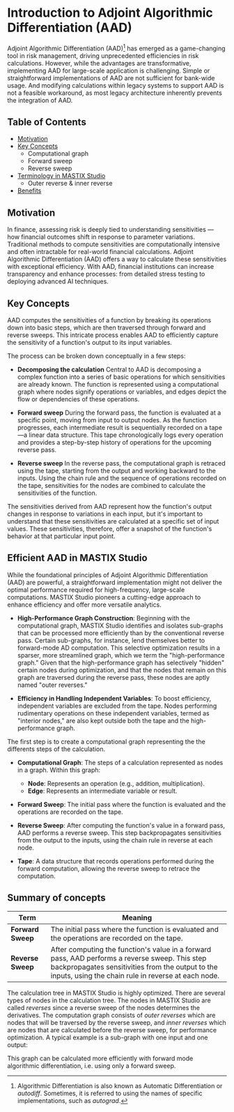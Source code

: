 # Introduction to Adjoint Algorithmic Differentiation (AAD)

Adjoint Algorithmic Differentiation (AAD)[^1] has emerged as a game-changing tool in risk management, driving unprecedented efficiencies in risk calculations.
However, while the advantages are transformative, implementing AAD for large-scale application is challenging. Simple or straightforward implementations of AAD are not sufficient for bank-wide usage. And modifying calculations within legacy systems to support AAD is not a feasible workaround, as most legacy architecture inherently prevents the integration of AAD.


## Table of Contents
- [Motivation](#motivation)
- [Key Concepts](#key-concepts)
  - Computational graph
  - Forward sweep
  - Reverse sweep
- [Terminology in MASTIX Studio](#terminology-in-mastix-studio)
  - Outer reverse & inner reverse
- [Benefits](#benefits)

## Motivation 

In finance, assessing risk is deeply tied to understanding sensitivities — how financial outcomes shift in response to parameter variations. Traditional methods to compute sensitivities are computationally intensive and often intractable for real-world financial calculations. Adjoint Algorithmic Differentiation (AAD) offers a way to calculate these sensitivities with exceptional efficiency. With AAD, financial institutions can increase transparency and enhance processes: from detailed stress testing to deploying advanced AI techniques.



## Key Concepts

AAD computes the sensitivities of a function by breaking its operations down into basic steps, which are then traversed through forward and reverse sweeps. This intricate process enables AAD to efficiently capture the sensitivity of a function's output to its input variables. 


The process can be broken down conceptually in a few steps:

- **Decomposing the calculation**
  Central to AAD is decomposing a complex function into a series of basic operations for which sensitivities are already known. The function is represented using a computational graph where nodes signify operations or variables, and edges depict the flow or dependencies of these operations.
  
- **Forward sweep**
  During the forward pass, the function is evaluated at a specific point, moving from input to output nodes. As the function progresses, each intermediate result is     sequentially recorded on a tape—a linear data structure. This tape chronologically logs every operation and provides a step-by-step history of operations for the upcoming   reverse pass.
  
- **Reverse sweep**
  In the reverse pass, the computational graph is retraced using the tape, starting from the output and working backward to the inputs. Using the chain rule and the sequence of operations recorded on the tape, sensitivities for the nodes are combined to calculate the sensitivities of the function.

The sensitivities derived from AAD represent how the function's output changes in response to variations in each input, but it's important to understand that these sensitivities are calculated at a specific set of input values. These sensitivities, therefore, offer a snapshot of the function's behavior at that particular input point.



## Efficient AAD in MASTIX Studio

While the foundational principles of Adjoint Algorithmic Differentiation (AAD) are powerful, a straightforward implementation might not deliver the optimal performance required for high-frequency, large-scale computations. MASTIX Studio pioneers a cutting-edge approach to enhance efficiency and offer more versatile analytics.

- **High-Performance Graph Construction**: Beginning with the computational graph, MASTIX Studio identifies and isolates sub-graphs that can be processed more efficiently than by the conventional reverse pass. Certain sub-graphs, for instance, lend themselves better to forward-mode AD computation. This selective optimization results in a sparser, more streamlined graph, which we term the "high-performance graph." Given that the high-performance graph has selectively "hidden" certain nodes during optimization, and that the nodes that remain on this graph are traversed during the reverse pass, these nodes are aptly named "outer reverses."

- **Efficiency in Handling Independent Variables**: To boost efficiency, independent variables are excluded from the tape. Nodes performing rudimentary operations on these independent variables, termed as "interior nodes," are also kept outside both the tape and the high-performance graph. 

The first step is to create a computational graph representing the the differents steps of the calculation.

- **Computational Graph**: The steps of a calculation represented as nodes in a graph. Within this graph:
  - **Node**: Represents an operation (e.g., addition, multiplication).
  - **Edge**: Represents an intermediate variable or result.



- **Forward Sweep**: The initial pass where the function is evaluated and the operations are recorded on the tape.
- **Reverse Sweep**: After computing the function's value in a forward pass, AAD performs a reverse sweep.
  This step backpropagates sensitivities from the output to the inputs, using the chain rule in reverse at each node.
- **Tape**: A data structure that records operations performed during the forward computation, allowing the reverse sweep to retrace the computation.
  
## Summary of concepts

| Term | Meaning |
|---|---|
| **Forward Sweep** |The initial pass where the function is evaluated and the operations are recorded on the tape.|
| **Reverse Sweep** | After computing the function's value in a forward pass, AAD performs a reverse sweep. This step backpropagates sensitivities from the output to the inputs, using the chain rule in reverse at each node. |
  
The calculation tree in MASTIX Studio is highly optimized. There are several types of nodes in the calculation tree.
The nodes in MASTIX Studio are called *reverses* since a reverse sweep of the nodes determines the derivatives. 
The computation graph consists of *outer reverses* which are nodes that will be traversed by the reverse sweep, and *inner reverses* which are nodes that 
are calculated before the reverse sweep, for performance optimization. 
A typical example is a sub-graph with one input and one output:

This graph can be calculated more efficiently with forward mode algorithmic differentiation, i.e. using only a forward sweep.


[^1]: Algorithmic Differentiation is also known as Automatic Differentiation or *autodiff*. Sometimes, it is referred to using the names of specific implementations, such as *autograd*.

